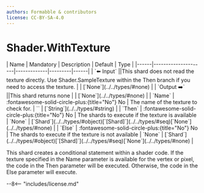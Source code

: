 ```yaml
---
authors: Formabble & contributors
license: CC-BY-SA-4.0
---
```



# Shader.WithTexture

<div class="sh-parameters" markdown="1">
| Name | Mandatory | Description | Default | Type |
|------|---------------------|-------------|---------|------|
| `⬅️ Input` ||This shard does not read the texture directly. Use Shader.SampleTexture within the Then branch if you need to access the texture. | | [`None`](../../types/#none) |
| `Output ➡️` ||This shard returns none | | [`None`](../../types/#none) |
| `Name` | :fontawesome-solid-circle-plus:{title="No"} No  | The name of the texture to check for. | `` | [`String`](../../types/#string) |
| `Then` | :fontawesome-solid-circle-plus:{title="No"} No  | The shards to execute if the texture is available | `None` | [`Shard`](../../types/#object)[`[Shard]`](../../types/#seq)[`None`](../../types/#none) |
| `Else` | :fontawesome-solid-circle-plus:{title="No"} No  | The shards to execute if the texture is not available | `None` | [`Shard`](../../types/#object)[`[Shard]`](../../types/#seq)[`None`](../../types/#none) |

</div>

This shard creates a conditional statement within a shader code. If the texture specified in the Name parameter is available for the vertex or pixel, the code in the Then parameter will be executed. Otherwise, the code in the Else parameter will execute.

--8<-- "includes/license.md"

